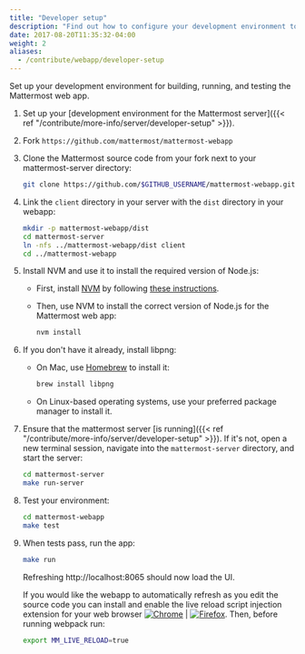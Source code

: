 ```yaml
---
title: "Developer setup"
description: "Find out how to configure your development environment to build, run, and test the Mattermost web app."
date: 2017-08-20T11:35:32-04:00
weight: 2
aliases:
  - /contribute/webapp/developer-setup
---
```


Set up your development environment for building, running, and testing the Mattermost web app.

1. Set up your [development environment for the Mattermost server]({{< ref "/contribute/more-info/server/developer-setup" >}}).

2. Fork `https://github.com/mattermost/mattermost-webapp`

3. Clone the Mattermost source code from your fork next to your mattermost-server directory:

    ```sh
    git clone https://github.com/$GITHUB_USERNAME/mattermost-webapp.git
    ```

4. Link the `client` directory in your server with the `dist` directory in your webapp:

    ```sh
    mkdir -p mattermost-webapp/dist
    cd mattermost-server
    ln -nfs ../mattermost-webapp/dist client
    cd ../mattermost-webapp
    ```

5. Install NVM and use it to install the required version of Node.js:

    - First, install [NVM](https://github.com/nvm-sh/nvm) by following [these instructions](https://github.com/nvm-sh/nvm#installing-and-updating).

    - Then, use NVM to install the correct version of Node.js for the Mattermost web app:
        ```sh
        nvm install
        ```

6. If you don't have it already, install libpng:

    - On Mac, use [Homebrew](https://brew.sh/) to install it:

        ```sh
        brew install libpng
        ```

    - On Linux-based operating systems, use your preferred package manager to install it.

7. Ensure that the mattermost server [is running]({{< ref "/contribute/more-info/server/developer-setup" >}}). If it's not, open a new terminal session, navigate into the `mattermost-server` directory, and start the server:

    ```sh
    cd mattermost-server
    make run-server
    ```

8. Test your environment:

    ```sh
    cd mattermost-webapp
    make test
    ```

9. When tests pass, run the app:

    ```sh
    make run
    ```

    Refreshing http://localhost:8065 should now load the UI.

    If you would like the webapp to automatically refresh as you edit the source code you can install and enable the live reload script injection extension for your web browser [![Chrome](https://img.shields.io/badge/Chrome-navy?\&style=plastic\&logo=googlechrome\&logoColor=4285F4)](https://chrome.google.com/webstore/detail/remotelivereload/jlppknnillhjgiengoigajegdpieppei/related?hl=en) | [![Firefox](https://img.shields.io/badge/Firefox-navy?\&style=plastic\&logo=firefoxbrowser\&logoColor=FF7139)](https://addons.mozilla.org/en-US/firefox/addon/livereload-web-extension/). Then, before running webpack run:

    ```sh
    export MM_LIVE_RELOAD=true
    ```
